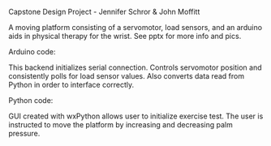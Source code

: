 Capstone Design Project - Jennifer Schror & John Moffitt

A moving platform consisting of a servomotor, load sensors, and an arduino aids in physical therapy for the wrist. See pptx for more info and pics.

Arduino code:

This backend initializes serial connection. Controls servomotor position and consistently polls for load sensor values. Also converts data read from Python in order to interface correctly.

Python code:

GUI created with wxPython allows user to initialize exercise test.  The user is instructed to move the platform by increasing and decreasing palm pressure.